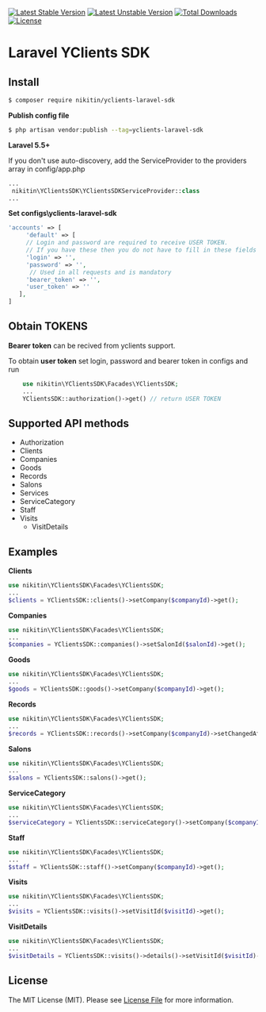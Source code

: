 [![Latest Stable Version](https://poser.pugx.org/nikitin/yclients-laravel-sdk/v/stable)](https://packagist.org/packages/nikitin/yclients-laravel-sdk)
[![Latest Unstable Version](https://poser.pugx.org/nikitin/yclients-laravel-sdk/v/unstable)](https://packagist.org/packages/nikitin/yclients-laravel-sdk)
[![Total Downloads](https://poser.pugx.org/nikitin/yclients-laravel-sdk/downloads)](https://packagist.org/packages/nikitin/yclients-laravel-sdk)
[![License](https://poser.pugx.org/nikitin/yclients-laravel-sdk/license)](https://packagist.org/packages/nikitin/yclients-laravel-sdk)

# Laravel YClients SDK


## Install

``` bash
$ composer require nikitin/yclients-laravel-sdk
```

**Publish config file**

``` bash
$ php artisan vendor:publish --tag=yclients-laravel-sdk
```

**Laravel 5.5+**

If you don't use auto-discovery, add the ServiceProvider to the providers array in config/app.php

``` php
...
 nikitin\YClientsSDK\YClientsSDKServiceProvider::class
...
```

**Set configs\yclients-laravel-sdk**

``` php
'accounts' => [
     'default' => [
     // Login and password are required to receive USER TOKEN. 
     // If you have these then you do not have to fill in these fields
     'login' => '',
     'password' => '',
      // Used in all requests and is mandatory
     'bearer_token' => '',
     'user_token' => ''
   ],
]
```
## Obtain TOKENS

**Bearer token** can be recived from yclients support.

To obtain **user token** set login, password and bearer token in configs and run

``` php
    use nikitin\YClientsSDK\Facades\YClientsSDK;
    ...
    YClientsSDK::authorization()->get() // return USER TOKEN
```

## Supported API methods
  - Authorization
  - Clients
  - Companies
  - Goods
  - Records
  - Salons
  - Services
  - ServiceCategory
  - Staff
  - Visits
    - VisitDetails

## Examples

**Clients**
``` php
use nikitin\YClientsSDK\Facades\YClientsSDK;
...
$clients = YClientsSDK::clients()->setCompany($companyId)->get();
```
**Companies**
``` php
use nikitin\YClientsSDK\Facades\YClientsSDK;
...
$companies = YClientsSDK::companies()->setSalonId($salonId)->get();
```
**Goods**
``` php
use nikitin\YClientsSDK\Facades\YClientsSDK;
...
$goods = YClientsSDK::goods()->setCompany($companyId)->get();
```
**Records**

``` php
use nikitin\YClientsSDK\Facades\YClientsSDK;
...
$records = YClientsSDK::records()->setCompany($companyId)->setChangedAfter(Carbon::today())->get();
```
**Salons**

``` php
use nikitin\YClientsSDK\Facades\YClientsSDK;
...
$salons = YClientsSDK::salons()->get();
```
**ServiceCategory**

``` php
use nikitin\YClientsSDK\Facades\YClientsSDK;
...
$serviceCategory = YClientsSDK::serviceCategory()->setCompany($companyId)->get();
```
**Staff**

``` php
use nikitin\YClientsSDK\Facades\YClientsSDK;
...
$staff = YClientsSDK::staff()->setCompany($companyId)->get();
```
**Visits**
``` php
use nikitin\YClientsSDK\Facades\YClientsSDK;
...
$visits = YClientsSDK::visits()->setVisitId($visitId)->get();
```
**VisitDetails**
``` php
use nikitin\YClientsSDK\Facades\YClientsSDK;
...
$visitDetails = YClientsSDK::visits()->details()->setVisitId($visitId)->setSalonId($salonId)->setRecordId($recordId)->get();
```


## License

The MIT License (MIT). Please see [License File](LICENSE.md) for more information.
